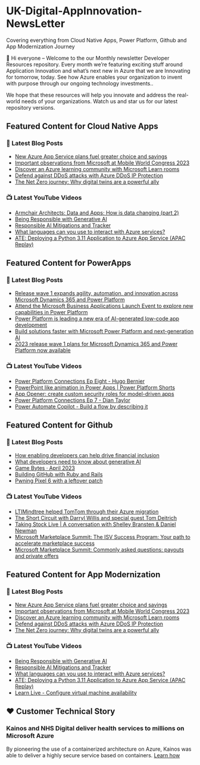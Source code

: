 # UK-Digital-AppInnovation-NewsLetter

Covering everything from Cloud Native Apps, Power Platform, Github and App Modernization Journey

👋 Hi everyone – Welcome to the our Monthly newsletter Developer Resources repository. Every month we’re featuring exciting stuff around Application Innovation and what’s next new in Azure that we are Innovating for tomorrow, today. See how Azure enables your organization to invent with purpose through our ongoing technology investments..


We hope that these resources will help you innovate and address the real-world needs of your organizations. Watch us and star us for our latest repository versions.

## Featured Content for Cloud Native Apps


### 📝 Latest Blog Posts

    
<!-- BLOGCNA:START -->
- [New Azure App Service plans fuel greater choice and savings](https://azure.microsoft.com/blog/new-azure-app-service-plans-fuel-greater-choice-and-savings/)
- [Important observations from Microsoft at Mobile World Congress 2023](https://azure.microsoft.com/blog/important-observations-from-microsoft-at-mobile-world-congress-2023/)
- [Discover an Azure learning community with Microsoft Learn rooms ](https://azure.microsoft.com/blog/discover-an-azure-learning-community-with-microsoft-learn-rooms/)
- [Defend against DDoS attacks with Azure DDoS IP Protection](https://azure.microsoft.com/blog/defend-against-ddos-attacks-with-azure-ddos-ip-protection/)
- [The Net Zero journey: Why digital twins are a powerful ally](https://azure.microsoft.com/blog/the-net-zero-journey-why-digital-twins-are-a-powerful-ally/)
<!-- BLOGCNA:END -->

### 📺 Latest YouTube Videos

 
<!-- YOUTUBECNA:START -->
- [Armchair Architects: Data and Apps; How is data changing &lpar;part 2&rpar;](https://www.youtube.com/watch?v=CHOqAzSFoNk)
- [Being Responsible with Generative AI](https://www.youtube.com/watch?v=yP3_MQw01yU)
- [Responsible AI Mitigations and Tracker](https://www.youtube.com/watch?v=GuMhJ5i0skE)
- [What languages can you use to interact with Azure services?](https://www.youtube.com/watch?v=tXdpDIxd3eg)
- [ATE: Deploying a Python 3.11 Application to Azure App Service &lpar;APAC Replay&rpar;](https://www.youtube.com/watch?v=K4noPBw_mF8)
<!-- YOUTUBECNA:END -->

##  Featured Content for PowerApps
### 📝 Latest Blog Posts
<!-- BLOGPOWER:START -->
- [Release wave 1 expands agility, automation, and innovation across Microsoft Dynamics 365 and Power Platform](https://cloudblogs.microsoft.com/dynamics365/bdm/2023/04/04/release-wave-1-expands-agility-automation-and-innovation-across-microsoft-dynamics-365-and-power-platform/)
- [Attend the Microsoft Business Applications Launch Event to explore new capabilities in Power Platform](https://cloudblogs.microsoft.com/powerplatform/2023/03/22/attend-the-microsoft-business-applications-launch-event-to-explore-new-capabilities-in-power-platform/)
- [Power Platform is leading a new era of AI-generated low-code app development](https://cloudblogs.microsoft.com/powerplatform/2023/03/16/power-platform-is-leading-a-new-era-of-ai-generated-low-code-app-development/)
- [Build solutions faster with Microsoft Power Platform and next-generation AI](https://cloudblogs.microsoft.com/powerplatform/2023/03/06/build-solutions-faster-with-microsoft-power-platform-and-next-generation-ai/)
- [2023 release wave 1 plans for Microsoft Dynamics 365 and Power Platform now available](https://cloudblogs.microsoft.com/dynamics365/bdm/2023/01/25/2023-release-wave-1-plans-for-microsoft-dynamics-365-and-power-platform-now-available/)
<!-- BLOGPOWER:END -->
 ### 📺 Latest YouTube Videos
    
<!-- YOUTUBEPOWER:START -->
- [Power Platform Connections Ep Eight - Hugo Bernier](https://www.youtube.com/watch?v=HuKLj12NMk0)
- [PowerPoint like animation in Power Apps | Power Platform Shorts](https://www.youtube.com/watch?v=MOo3-lDS17w)
- [App Opener: create custom security roles for model-driven apps](https://www.youtube.com/watch?v=qkGxlW9_Huo)
- [Power Platform Connections Ep 7 - Dian Taylor](https://www.youtube.com/watch?v=5GEEhSSgMDo)
- [Power Automate Copilot - Build a flow by describing it](https://www.youtube.com/watch?v=Qvv2X3DGIDM)
<!-- YOUTUBEPOWER:END -->

##  Featured Content for Github
### 📝 Latest Blog Posts
<!-- BLOGGITHUB:START -->
- [How enabling developers can help drive financial inclusion](https://github.blog/2023-04-10-how-enabling-developers-can-help-drive-financial-inclusion/)
- [What developers need to know about generative AI](https://github.blog/2023-04-07-what-developers-need-to-know-about-generative-ai/)
- [Game Bytes · April 2023](https://github.blog/2023-04-07-game-bytes-april-2023/)
- [Building GitHub with Ruby and Rails](https://github.blog/2023-04-06-building-github-with-ruby-and-rails/)
- [Pwning Pixel 6 with a leftover patch](https://github.blog/2023-04-06-pwning-pixel-6-with-a-leftover-patch/)
<!-- BLOGGITHUB:END -->
### 📺 Latest YouTube Videos
<!-- YOUTUBEGITHUB:START -->
- [LTIMindtree helped TomTom through their Azure migration](https://www.youtube.com/watch?v=wWTNywy61-k)
- [The Short Circuit with Darryl Willis and special guest Tom Deitrich](https://www.youtube.com/watch?v=JICFwzRbmGI)
- [Taking Stock Live | A conversation with Shelley Bransten &amp; Daniel Newman](https://www.youtube.com/watch?v=GD0AtefZQts)
- [Microsoft Marketplace Summit: The ISV Success Program: Your path to accelerate marketplace success](https://www.youtube.com/watch?v=AwBRvh-dk48)
- [Microsoft Marketplace Summit: Commonly asked questions: payouts and private offers](https://www.youtube.com/watch?v=9dhD25L3HHY)
<!-- YOUTUBEGITHUB:END -->
##  Featured Content for App Modernization
### 📝 Latest Blog Posts
<!-- BLOGAPPMOD:START -->
- [New Azure App Service plans fuel greater choice and savings](https://azure.microsoft.com/blog/new-azure-app-service-plans-fuel-greater-choice-and-savings/)
- [Important observations from Microsoft at Mobile World Congress 2023](https://azure.microsoft.com/blog/important-observations-from-microsoft-at-mobile-world-congress-2023/)
- [Discover an Azure learning community with Microsoft Learn rooms ](https://azure.microsoft.com/blog/discover-an-azure-learning-community-with-microsoft-learn-rooms/)
- [Defend against DDoS attacks with Azure DDoS IP Protection](https://azure.microsoft.com/blog/defend-against-ddos-attacks-with-azure-ddos-ip-protection/)
- [The Net Zero journey: Why digital twins are a powerful ally](https://azure.microsoft.com/blog/the-net-zero-journey-why-digital-twins-are-a-powerful-ally/)
<!-- BLOGAPPMOD:END -->
### 📺 Latest YouTube Videos
<!-- YOUTUBEAPPMOD:START -->
- [Being Responsible with Generative AI](https://www.youtube.com/watch?v=yP3_MQw01yU)
- [Responsible AI Mitigations and Tracker](https://www.youtube.com/watch?v=GuMhJ5i0skE)
- [What languages can you use to interact with Azure services?](https://www.youtube.com/watch?v=tXdpDIxd3eg)
- [ATE: Deploying a Python 3.11 Application to Azure App Service &lpar;APAC Replay&rpar;](https://www.youtube.com/watch?v=K4noPBw_mF8)
- [Learn Live - Configure virtual machine availability](https://www.youtube.com/watch?v=fvucFFMtAxU)
<!-- YOUTUBEAPPMOD:END -->


## ♥️ Customer Technical Story 

### Kainos and NHS Digital deliver health services to millions on Microsoft Azure

By pioneering the use of a containerized architecture on Azure, Kainos was able to deliver a highly secure service based on containers. [Learn how](https://customers.microsoft.com/en-us/story/1368348549535774520-kainos-and-nhs-digital-deliver-health-services-to-millions-on-microsoft-azure)

